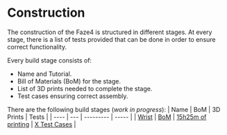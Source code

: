 # Construction

The construction of the Faze4 is structured in different stages.
At every stage, there is a list of tests provided that can be done in order to ensure correct functionality.

Every build stage consists of:
- Name and Tutorial.
- Bill of Materials (BoM) for the stage.
- List of 3D prints needed to complete the stage.
- Test cases ensuring correct assembly.

There are the following build stages (*work in progress*):
| Name | BoM | 3D Prints | Tests |
| ---- | --- | --------- | ----- |
| [Wrist](./a_Wrist.md) | [BoM](./a_Wrist.md#bill-of-material)  | [15h25m of printing](./a_Wrist.md#3d-prints)   | [X Test Cases](./a_Wrist.md#testing)  |
